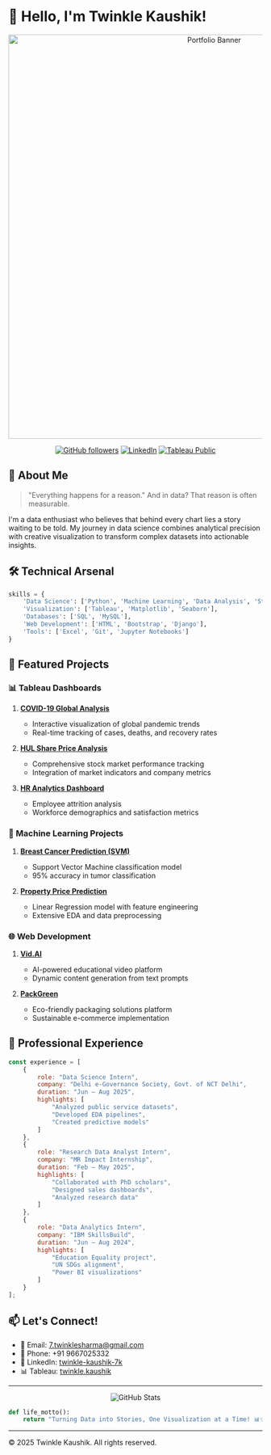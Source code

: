 # 👋 Hello, I'm Twinkle Kaushik!

<div align="center">
  <img src="https://i.ibb.co/LXPbz1KH/portfolio-banner.gif" alt="Portfolio Banner" width="800"/>

  [![GitHub followers](https://img.shields.io/github/followers/twin007?style=social)](https://github.com/twin007)
  [![LinkedIn](https://img.shields.io/badge/LinkedIn-Connect-blue)](https://linkedin.com/in/twinkle-kaushik-7k)
  [![Tableau Public](https://img.shields.io/badge/Tableau-Profile-orange)](https://public.tableau.com/app/profile/twinkle.kaushik)
</div>

## 🎯 About Me

> "Everything happens for a reason." And in data? That reason is often measurable.

I'm a data enthusiast who believes that behind every chart lies a story waiting to be told. My journey in data science combines analytical precision with creative visualization to transform complex datasets into actionable insights.

## 🛠️ Technical Arsenal

```python
skills = {
    'Data Science': ['Python', 'Machine Learning', 'Data Analysis', 'Statistics'],
    'Visualization': ['Tableau', 'Matplotlib', 'Seaborn'],
    'Databases': ['SQL', 'MySQL'],
    'Web Development': ['HTML', 'Bootstrap', 'Django'],
    'Tools': ['Excel', 'Git', 'Jupyter Notebooks']
}
```

## 🎨 Featured Projects

### 📊 Tableau Dashboards
1. **[COVID-19 Global Analysis](https://public.tableau.com/app/profile/twinkle.kaushik/viz/COVID-19_17124071362550/Dashboard1)**
   - Interactive visualization of global pandemic trends
   - Real-time tracking of cases, deaths, and recovery rates

2. **[HUL Share Price Analysis](https://public.tableau.com/app/profile/twinkle.kaushik/viz/HindustanUnileverLtdStockAnalysis/hindustanunileverltd)**
   - Comprehensive stock market performance tracking
   - Integration of market indicators and company metrics

3. **[HR Analytics Dashboard](https://public.tableau.com/app/profile/twinkle.kaushik/viz/HRANALYSIS_17127499172310/Dashboard2)**
   - Employee attrition analysis
   - Workforce demographics and satisfaction metrics

### 🤖 Machine Learning Projects
1. **[Breast Cancer Prediction (SVM)](https://github.com/twin007/breast-cancer-svm)**
   - Support Vector Machine classification model
   - 95% accuracy in tumor classification
   
2. **[Property Price Prediction](https://github.com/twin007/property-price-prediction)**
   - Linear Regression model with feature engineering
   - Extensive EDA and data preprocessing

### 🌐 Web Development
1. **[Vid.AI](https://github.com/twin007/vidai)**
   - AI-powered educational video platform
   - Dynamic content generation from text prompts

2. **[PackGreen](https://github.com/twin007/packgreen)**
   - Eco-friendly packaging solutions platform
   - Sustainable e-commerce implementation

## 💼 Professional Experience

```javascript
const experience = [
    {
        role: "Data Science Intern",
        company: "Delhi e-Governance Society, Govt. of NCT Delhi",
        duration: "Jun – Aug 2025",
        highlights: [
            "Analyzed public service datasets",
            "Developed EDA pipelines",
            "Created predictive models"
        ]
    },
    {
        role: "Research Data Analyst Intern",
        company: "MR Impact Internship",
        duration: "Feb – May 2025",
        highlights: [
            "Collaborated with PhD scholars",
            "Designed sales dashboards",
            "Analyzed research data"
        ]
    },
    {
        role: "Data Analytics Intern",
        company: "IBM SkillsBuild",
        duration: "Jun – Aug 2024",
        highlights: [
            "Education Equality project",
            "UN SDGs alignment",
            "Power BI visualizations"
        ]
    }
];
```

## 📫 Let's Connect!

- 📧 Email: [7.twinklesharma@gmail.com](mailto:7.twinklesharma@gmail.com)
- 📱 Phone: +91 9667025332
- 💼 LinkedIn: [twinkle-kaushik-7k](https://linkedin.com/in/twinkle-kaushik-7k)
- 📊 Tableau: [twinkle.kaushik](https://public.tableau.com/app/profile/twinkle.kaushik)

---

<div align="center">
  <img src="https://github-readme-stats.vercel.app/api?username=twin007&show_icons=true&theme=radical" alt="GitHub Stats"/>
</div>

```python
def life_motto():
    return "Turning Data into Stories, One Visualization at a Time! 📊✨"
```

---
© 2025 Twinkle Kaushik. All rights reserved.
